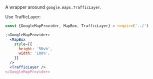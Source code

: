 A wrapper aroound `google.maps.TrafficLayer`.

Use TrafficLayer:

```jsx
const {GoogleMapProvider, MapBox, TrafficLayer} = require('../')

;<GoogleMapProvider>
  <MapBox
    style={{
      height: '50vh',
      width: '100%',
    }}
  />
  <TrafficLayer />
</GoogleMapProvider>
```
